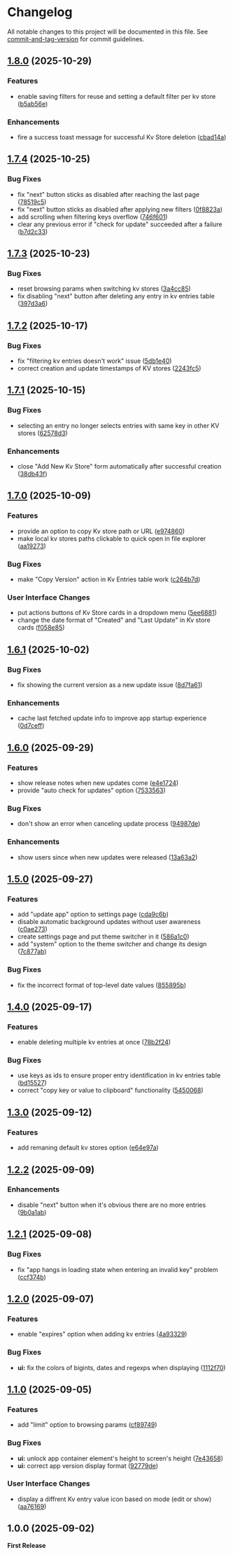 # Changelog

All notable changes to this project will be documented in this file. See [commit-and-tag-version](https://github.com/absolute-version/commit-and-tag-version) for commit guidelines.

## [1.8.0](https://github.com/AbdulrhmanGoni/denokv-gui-client/compare/v1.7.4...v1.8.0) (2025-10-29)


### Features

* enable saving filters for reuse and setting a default filter per kv store ([b5ab56e](https://github.com/AbdulrhmanGoni/denokv-gui-client/commit/b5ab56e7c005835789be2bedbed58aff03df7bfd))


### Enhancements

* fire a success toast message for successful Kv Store deletion ([cbad14a](https://github.com/AbdulrhmanGoni/denokv-gui-client/commit/cbad14aa27170860b450b4c7dd9027c171d698f9))

## [1.7.4](https://github.com/AbdulrhmanGoni/denokv-gui-client/compare/v1.7.3...v1.7.4) (2025-10-25)


### Bug Fixes

* fix "next" button sticks as disabled after reaching the last page ([78519c5](https://github.com/AbdulrhmanGoni/denokv-gui-client/commit/78519c5114b987b153fa702ffc8b22eaa47c0bb6))
* fix "next" button sticks as disabled after applying new filters ([0f8823a](https://github.com/AbdulrhmanGoni/denokv-gui-client/commit/0f8823a47ea0e0aff7512e4ef224363cdcc9aa54))
* add scrolling when filtering keys overflow ([746f601](https://github.com/AbdulrhmanGoni/denokv-gui-client/commit/746f601c07e2bf5c3e4ee4173ec254289ddfd36c))
* clear any previous error if "check for update" succeeded after a failure ([b7d2c33](https://github.com/AbdulrhmanGoni/denokv-gui-client/commit/b7d2c337fb33882eaee9dcc99d4aa3e907d1f316))

## [1.7.3](https://github.com/AbdulrhmanGoni/denokv-gui-client/compare/v1.7.2...v1.7.3) (2025-10-23)


### Bug Fixes

* reset browsing params when switching kv stores ([3a4cc85](https://github.com/AbdulrhmanGoni/denokv-gui-client/commit/3a4cc852d5ae4d108270a262b50704e0e0de150b))
* fix disabling "next" button after deleting any entry in kv entries table ([397d3a6](https://github.com/AbdulrhmanGoni/denokv-gui-client/commit/397d3a6b58c71725aedf822b7bc33f9b151eecf2))

## [1.7.2](https://github.com/AbdulrhmanGoni/denokv-gui-client/compare/v1.7.1...v1.7.2) (2025-10-17)


### Bug Fixes

* fix "filtering kv entries doesn't work" issue ([5db1e40](https://github.com/AbdulrhmanGoni/denokv-gui-client/commit/5db1e406e54b5d92defc33806b620c60089234ee))
* correct creation and update timestamps of KV stores ([2243fc5](https://github.com/AbdulrhmanGoni/denokv-gui-client/commit/2243fc529fb468f36a8fda014c0ea982251c3ce4))

## [1.7.1](https://github.com/AbdulrhmanGoni/denokv-gui-client/compare/v1.7.0...v1.7.1) (2025-10-15)


### Bug Fixes

* selecting an entry no longer selects entries with same key in other KV stores ([62578d3](https://github.com/AbdulrhmanGoni/denokv-gui-client/commit/62578d3bd41608f17f83138c10e76eb227b52689))


### Enhancements

* close "Add New Kv Store" form automatically after successful creation ([38db43f](https://github.com/AbdulrhmanGoni/denokv-gui-client/commit/38db43fa9012f65653b52e9ef5e89fea8c00d9c6))

## [1.7.0](https://github.com/AbdulrhmanGoni/denokv-gui-client/compare/v1.6.1...v1.7.0) (2025-10-09)


### Features

* provide an option to copy Kv store path or URL ([e974860](https://github.com/AbdulrhmanGoni/denokv-gui-client/commit/e974860e04dde46e470977f57535324d9ffee665))
* make local kv stores paths clickable to quick open in file explorer ([aa19273](https://github.com/AbdulrhmanGoni/denokv-gui-client/commit/aa19273a438590bd15a93682fdabaf49408bdfed))


### Bug Fixes

* make "Copy Version" action in Kv Entries table work ([c264b7d](https://github.com/AbdulrhmanGoni/denokv-gui-client/commit/c264b7d3f311cb8d03f261ae2fd8940a5957ef36))


### User Interface Changes

* put actions buttons of Kv Store cards in a dropdown menu ([5ee6881](https://github.com/AbdulrhmanGoni/denokv-gui-client/commit/5ee6881d59234ed9d9ee5c93079d7781069fb14b))
* change the date format of "Created" and "Last Update" in Kv store cards ([f058e85](https://github.com/AbdulrhmanGoni/denokv-gui-client/commit/f058e85dc157316e8dffac6694df817d63e3929b))

## [1.6.1](https://github.com/AbdulrhmanGoni/denokv-gui-client/compare/v1.6.0...v1.6.1) (2025-10-02)


### Bug Fixes

* fix showing the current version as a new update issue ([8d7fa61](https://github.com/AbdulrhmanGoni/denokv-gui-client/commit/8d7fa61a866b5dc9767580760be113b5753d705e))


### Enhancements

* cache last fetched update info to improve app startup experience ([0d7ceff](https://github.com/AbdulrhmanGoni/denokv-gui-client/commit/0d7ceff52636347717f42500c9cc9d30a89f653f))

## [1.6.0](https://github.com/AbdulrhmanGoni/denokv-gui-client/compare/v1.5.0...v1.6.0) (2025-09-29)


### Features

* show release notes when new updates come ([e4e1724](https://github.com/AbdulrhmanGoni/denokv-gui-client/commit/e4e1724427f1df8958fc9e9fde487510233fd616))
* provide "auto check for updates" option ([7533563](https://github.com/AbdulrhmanGoni/denokv-gui-client/commit/7533563e9eea954309643112fe0c7162b21e6f60))


### Bug Fixes

* don't show an error when canceling update process ([94987de](https://github.com/AbdulrhmanGoni/denokv-gui-client/commit/94987ded5e739d50618a1872eead4a1aa0b67923))


### Enhancements

* show users since when new updates were released ([13a63a2](https://github.com/AbdulrhmanGoni/denokv-gui-client/commit/13a63a2cf16f031bb71703ae089ea2330b02a199))

## [1.5.0](https://github.com/AbdulrhmanGoni/denokv-gui-client/compare/v1.4.0...v1.5.0) (2025-09-27)


### Features

* add "update app" option to settings page ([cda9c6b](https://github.com/AbdulrhmanGoni/denokv-gui-client/commit/cda9c6bbfe6539ad3e480abeea64e58d05f4113b))
* disable automatic background updates without user awareness ([c0ae273](https://github.com/AbdulrhmanGoni/denokv-gui-client/commit/c0ae273c2588ff78a934956a297f43c1b5908fff))
* create settings page and put theme switcher in it ([586a1c0](https://github.com/AbdulrhmanGoni/denokv-gui-client/commit/586a1c0eb76b93a0e6dc7af89915043768146bee))
* add "system" option to the theme switcher and change its design ([7c877ab](https://github.com/AbdulrhmanGoni/denokv-gui-client/commit/7c877abcf2ad9badd14991fcc131a8d74985609d))


### Bug Fixes

* fix the incorrect format of top-level date values ([855895b](https://github.com/AbdulrhmanGoni/denokv-gui-client/commit/855895bf30e3c49fd96a930a7bb3dd04bd62807d))

## [1.4.0](https://github.com/AbdulrhmanGoni/denokv-gui-client/compare/v1.3.0...v1.4.0) (2025-09-17)


### Features

* enable deleting multiple kv entries at once ([78b2f24](https://github.com/AbdulrhmanGoni/denokv-gui-client/commit/78b2f24571760ac62475dfebbf8dd1abb252dd1f))


### Bug Fixes

* use keys as ids to ensure proper entry identification in kv entries table ([bd15527](https://github.com/AbdulrhmanGoni/denokv-gui-client/commit/bd15527b47adee4b6b36bf24ef4871d4abf40c4e))
* correct "copy key or  value to clipboard" functionality ([5450068](https://github.com/AbdulrhmanGoni/denokv-gui-client/commit/545006809bf3520a60bca140c51b3e72c970700b))

## [1.3.0](https://github.com/AbdulrhmanGoni/denokv-gui-client/compare/v1.2.2...v1.3.0) (2025-09-12)


### Features

* add remaning default kv stores option ([e64e97a](https://github.com/AbdulrhmanGoni/denokv-gui-client/commit/e64e97a3a090c53268a30bc6501e5e224799e4ee))

## [1.2.2](https://github.com/AbdulrhmanGoni/denokv-gui-client/compare/v1.2.1...v1.2.2) (2025-09-09)


### Enhancements

* disable "next" button when it's obvious there are no more entries ([9b0a1ab](https://github.com/AbdulrhmanGoni/denokv-gui-client/commit/9b0a1abba6ea4d81d158cb1cd2f3f1d2b92079b3))

## [1.2.1](https://github.com/AbdulrhmanGoni/denokv-gui-client/compare/v1.2.0...v1.2.1) (2025-09-08)


### Bug Fixes

* fix "app hangs in loading state when entering an invalid key" problem ([ccf374b](https://github.com/AbdulrhmanGoni/denokv-gui-client/commit/ccf374ba6f5e524c0b6e027225b30e2da5282572))

## [1.2.0](https://github.com/AbdulrhmanGoni/denokv-gui-client/compare/v1.1.0...v1.2.0) (2025-09-07)


### Features

* enable "expires" option when adding kv entries ([4a93329](https://github.com/AbdulrhmanGoni/denokv-gui-client/commit/4a93329a4f35e5a04602e697c16f4c7c499bf93e))


### Bug Fixes

* **ui:** fix the colors of bigints, dates and regexps when displaying ([1112f70](https://github.com/AbdulrhmanGoni/denokv-gui-client/commit/1112f706211833fd0afe82aab39034c3de426d40))

## [1.1.0](https://github.com/AbdulrhmanGoni/denokv-gui-client/compare/v1.0.0...v1.1.0) (2025-09-05)


### Features

* add "limit" option to browsing params ([cf89749](https://github.com/AbdulrhmanGoni/denokv-gui-client/commit/cf897494782e9068f50af3bbc4d1ae1245391aee))


### Bug Fixes

* **ui:** unlock app container element's height to screen's height ([7e43658](https://github.com/AbdulrhmanGoni/denokv-gui-client/commit/7e4365867d10623cdcc35171a6edc3df1a5b3a22))
* **ui:** correct app version display format ([92779de](https://github.com/AbdulrhmanGoni/denokv-gui-client/commit/92779de4eed1c87a56c37375db7f2e5f3a103fea))


### User Interface Changes

* display a diffrent Kv entry value icon based on mode (edit or show) ([aa76169](https://github.com/AbdulrhmanGoni/denokv-gui-client/commit/aa7616915bd617e3a238915bb7d45dfe5eedf4c2))


## 1.0.0 (2025-09-02)

**First Release**
